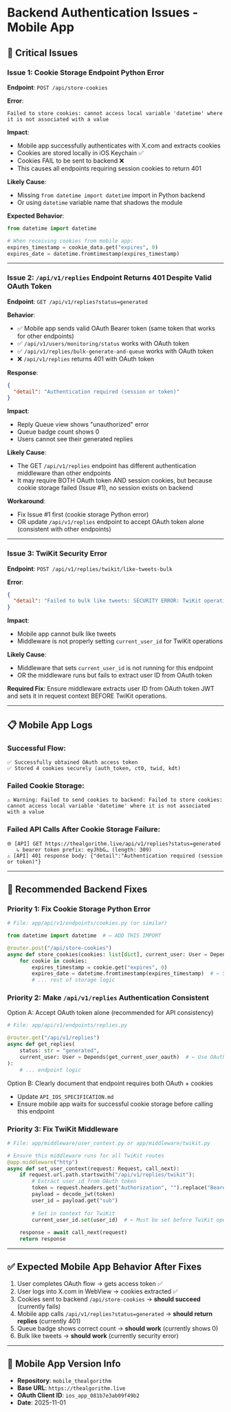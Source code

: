 # Backend Authentication Issues - Mobile App

## 🔴 Critical Issues

### Issue 1: Cookie Storage Endpoint Python Error

**Endpoint**: `POST /api/store-cookies`

**Error**:
```
Failed to store cookies: cannot access local variable 'datetime' where it is not associated with a value
```

**Impact**: 
- Mobile app successfully authenticates with X.com and extracts cookies
- Cookies are stored locally in iOS Keychain ✅
- Cookies FAIL to be sent to backend ❌
- This causes all endpoints requiring session cookies to return 401

**Likely Cause**:
- Missing `from datetime import datetime` import in Python backend
- Or using `datetime` variable name that shadows the module

**Expected Behavior**:
```python
from datetime import datetime

# When receiving cookies from mobile app:
expires_timestamp = cookie_data.get("expires", 0)
expires_date = datetime.fromtimestamp(expires_timestamp)
```

---

### Issue 2: `/api/v1/replies` Endpoint Returns 401 Despite Valid OAuth Token

**Endpoint**: `GET /api/v1/replies?status=generated`

**Behavior**:
- ✅ Mobile app sends valid OAuth Bearer token (same token that works for other endpoints)
- ✅ `/api/v1/users/monitoring/status` works with OAuth token
- ✅ `/api/v1/replies/bulk-generate-and-queue` works with OAuth token
- ❌ `/api/v1/replies` returns 401 with OAuth token

**Response**:
```json
{
  "detail": "Authentication required (session or token)"
}
```

**Impact**:
- Reply Queue view shows "unauthorized" error
- Queue badge count shows 0
- Users cannot see their generated replies

**Likely Cause**:
- The GET `/api/v1/replies` endpoint has different authentication middleware than other endpoints
- It may require BOTH OAuth token AND session cookies, but because cookie storage failed (Issue #1), no session exists on backend

**Workaround**:
- Fix Issue #1 first (cookie storage Python error)
- OR update `/api/v1/replies` endpoint to accept OAuth token alone (consistent with other endpoints)

---

### Issue 3: TwiKit Security Error

**Endpoint**: `POST /api/v1/replies/twikit/like-tweets-bulk`

**Error**:
```json
{
  "detail": "Failed to bulk like tweets: SECURITY ERROR: TwiKit operation attempted without user context. This would cause cross-account authentication leakage. Ensure middleware is properly setting current_user_id."
}
```

**Impact**:
- Mobile app cannot bulk like tweets
- Middleware is not properly setting `current_user_id` for TwiKit operations

**Likely Cause**:
- Middleware that sets `current_user_id` is not running for this endpoint
- OR the middleware runs but fails to extract user ID from OAuth token

**Required Fix**:
Ensure middleware extracts user ID from OAuth token JWT and sets it in request context BEFORE TwiKit operations.

---

## 📋 Mobile App Logs

### Successful Flow:
```
✅ Successfully obtained OAuth access token
✅ Stored 4 cookies securely (auth_token, ct0, twid, kdt)
```

### Failed Cookie Storage:
```
⚠️ Warning: Failed to send cookies to backend: Failed to store cookies: cannot access local variable 'datetime' where it is not associated with a value
```

### Failed API Calls After Cookie Storage Failure:
```
🌐 [API] GET https://thealgorithm.live/api/v1/replies?status=generated
   ↳ bearer token prefix: eyJhbG… (length: 309)
⚠️ [API] 401 response body: {"detail":"Authentication required (session or token)"}
```

---

## 🔧 Recommended Backend Fixes

### Priority 1: Fix Cookie Storage Python Error
```python
# File: app/api/v1/endpoints/cookies.py (or similar)

from datetime import datetime  # ← ADD THIS IMPORT

@router.post("/api/store-cookies")
async def store_cookies(cookies: list[dict], current_user: User = Depends(get_current_user)):
    for cookie in cookies:
        expires_timestamp = cookie.get("expires", 0)
        expires_date = datetime.fromtimestamp(expires_timestamp)  # ← Should work now
        # ... rest of storage logic
```

### Priority 2: Make `/api/v1/replies` Authentication Consistent
Option A: Accept OAuth token alone (recommended for API consistency)
```python
# File: app/api/v1/endpoints/replies.py

@router.get("/api/v1/replies")
async def get_replies(
    status: str = "generated",
    current_user: User = Depends(get_current_user_oauth)  # ← Use OAuth dependency
):
    # ... endpoint logic
```

Option B: Clearly document that endpoint requires both OAuth + cookies
- Update `API_IOS_SPECIFICATION.md`
- Ensure mobile app waits for successful cookie storage before calling this endpoint

### Priority 3: Fix TwiKit Middleware
```python
# File: app/middleware/user_context.py or app/middleware/twikit.py

# Ensure this middleware runs for all TwiKit routes
@app.middleware("http")
async def set_user_context(request: Request, call_next):
    if request.url.path.startswith("/api/v1/replies/twikit"):
        # Extract user_id from OAuth token
        token = request.headers.get("Authorization", "").replace("Bearer ", "")
        payload = decode_jwt(token)
        user_id = payload.get("sub")
        
        # Set in context for TwiKit
        current_user_id.set(user_id)  # ← Must be set before TwiKit operations
    
    response = await call_next(request)
    return response
```

---

## ✅ Expected Mobile App Behavior After Fixes

1. User completes OAuth flow → gets access token ✅
2. User logs into X.com in WebView → cookies extracted ✅
3. Cookies sent to backend `/api/store-cookies` → **should succeed** (currently fails)
4. Mobile app calls `/api/v1/replies?status=generated` → **should return replies** (currently 401)
5. Queue badge shows correct count → **should work** (currently shows 0)
6. Bulk like tweets → **should work** (currently security error)

---

## 📱 Mobile App Version Info

- **Repository**: `mobile_thealgorithm`
- **Base URL**: `https://thealgorithm.live`
- **OAuth Client ID**: `ios_app_081b7e3ab09f49b2`
- **Date**: 2025-11-01

